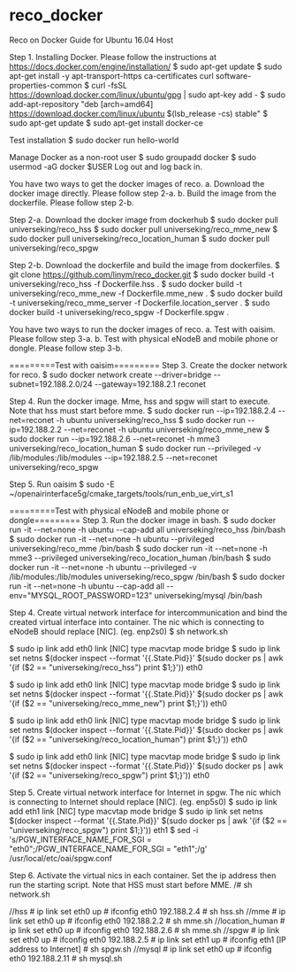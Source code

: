# reco_docker
Reco on Docker Guide for Ubuntu 16.04 Host

Step 1. Installing Docker.
Please follow the instructions at https://docs.docker.com/engine/installation/
$ sudo apt-get update
$ sudo apt-get install -y apt-transport-https ca-certificates curl software-properties-common
$ curl -fsSL https://download.docker.com/linux/ubuntu/gpg | sudo apt-key add -
$ sudo add-apt-repository "deb [arch=amd64] https://download.docker.com/linux/ubuntu $(lsb_release -cs) stable"
$ sudo apt-get update
$ sudo apt-get install docker-ce

Test installation
$ sudo docker run hello-world

Manage Docker as a non-root user
$ sudo groupadd docker
$ sudo usermod -aG docker $USER
Log out and log back in.

You have two ways to get the docker images of reco.
a. Download the docker image directly. Please follow step 2-a.
b. Build the image from the dockerfile. Please follow step 2-b.

Step 2-a. Download the docker image from dockerhub
$ sudo docker pull universeking/reco_hss
$ sudo docker pull universeking/reco_mme_new
$ sudo docker pull universeking/reco_location_human
$ sudo docker pull universeking/reco_spgw

Step 2-b. Download the dockerfile and build the image from dockerfiles.
$ git clone https://github.com/linym/reco_docker.git
$ sudo docker build -t universeking/reco_hss -f Dockerfile.hss .
$ sudo docker build -t universeking/reco_mme_new -f Dockerfile.mme_new .
$ sudo docker build -t universeking/reco_mme_server -f Dockerfile.location_server .
$ sudo docker build -t universeking/reco_spgw -f Dockerfile.spgw .

You have two ways to run the docker images of reco.
a. Test with oaisim. Please follow step 3-a.
b. Test with physical eNodeB and mobile phone or dongle. Please follow step 3-b.

=========Test with oaisim=========
Step 3. Create the docker network for reco.
$ sudo docker network create --driver=bridge --subnet=192.188.2.0/24 --gateway=192.188.2.1 reconet

Step 4. Run the docker image. Mme, hss and spgw will start to execute. Note that hss must start before mme.
$ sudo docker run --ip=192.188.2.4 --net=reconet -h ubuntu universeking/reco_hss
$ sudo docker run --ip=192.188.2.2 --net=reconet -h ubuntu universeking/reco_mme_new
$ sudo docker run --ip=192.188.2.6 --net=reconet -h mme3 universeking/reco_location_human
$ sudo docker run --privileged -v /lib/modules:/lib/modules --ip=192.188.2.5 --net=reconet universeking/reco_spgw

Step 5. Run oaisim
$ sudo -E ~/openairinterface5g/cmake_targets/tools/run_enb_ue_virt_s1

=========Test with physical eNodeB and mobile phone or dongle=========
Step 3. Run the docker image in bash.
$ sudo docker run -it --net=none -h ubuntu --cap-add all universeking/reco_hss /bin/bash
$ sudo docker run -it --net=none -h ubuntu --privileged universeking/reco_mme /bin/bash
$ sudo docker run -it --net=none -h mme3 --privileged universeking/reco_location_human /bin/bash
$ sudo docker run -it --net=none -h ubuntu --privileged -v /lib/modules:/lib/modules universeking/reco_spgw /bin/bash
$ sudo docker run -it --net=none -h ubuntu --cap-add all --env="MYSQL_ROOT_PASSWORD=123" universeking/mysql /bin/bash


Step 4. Create virtual network interface for intercommunication and bind the created virtual interface into container. The nic which is connecting to eNodeB should replace [NIC]. (eg. enp2s0)
$ sh network.sh

$ sudo ip link add eth0 link [NIC] type macvtap mode bridge
$ sudo ip link set netns $(docker inspect --format '{{.State.Pid}}' $(sudo docker ps | awk '{if ($2 == "universeking/reco_hss") print $1;}')) eth0

$ sudo ip link add eth0 link [NIC] type macvtap mode bridge
$ sudo ip link set netns $(docker inspect --format '{{.State.Pid}}' $(sudo docker ps | awk '{if ($2 == "universeking/reco_mme_new") print $1;}')) eth0

$ sudo ip link add eth0 link [NIC] type macvtap mode bridge
$ sudo ip link set netns $(docker inspect --format '{{.State.Pid}}' $(sudo docker ps | awk '{if ($2 == "universeking/reco_location_human") print $1;}')) eth0

$ sudo ip link add eth0 link [NIC] type macvtap mode bridge
$ sudo ip link set netns $(docker inspect --format '{{.State.Pid}}' $(sudo docker ps | awk '{if ($2 == "universeking/reco_spgw") print $1;}')) eth0

Step 5. Create virtual network interface for Internet in spgw. The nic which is connecting to Internet should replace [NIC]. (eg. enp5s0)
$ sudo ip link add eth1 link [NIC] type macvtap mode bridge
$ sudo ip link set netns $(docker inspect --format '{{.State.Pid}}' $(sudo docker ps | awk '{if ($2 == "universeking/reco_spgw") print $1;}')) eth1
$ sed -i 's/PGW_INTERFACE_NAME_FOR_SGI            = "eth0";/PGW_INTERFACE_NAME_FOR_SGI            = "eth1";/g' /usr/local/etc/oai/spgw.conf



Step 6. Activate the virtual nics in each container. Set the ip address then run the starting script. Note that HSS must start before MME.
/# sh network.sh

//hss
\#  ip link set eth0 up
\#  ifconfig eth0 192.188.2.4
\#  sh hss.sh
//mme
\#  ip link set eth0 up
\#  ifconfig eth0 192.188.2.2
\#  sh mme.sh
//location_human
\#  ip link set eth0 up
\#  ifconfig eth0 192.188.2.6
\#  sh mme.sh
//spgw
\#  ip link set eth0 up
\#  ifconfig eth0 192.188.2.5
\#  ip link set eth1 up
\#  ifconfig eth1 [IP address to Internet]
\#  sh spgw.sh
//mysql
\#  ip link set eth0 up
\#  ifconfig eth0 192.188.2.11
\#  sh mysql.sh


